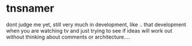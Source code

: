 # tnsnamer
dont judge me yet, still very much in development, like .. that development when you are watching tv and just trying to see if ideas will work out without thinking about comments or architecture....

